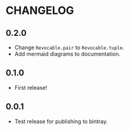 # CHANGELOG

## 0.2.0

* Change `Revocable.pair` to `Revocable.tuple`.
* Add mermaid diagrams to documentation.

## 0.1.0

* First release!

## 0.0.1

* Test release for publishing to bintray.